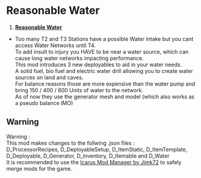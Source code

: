 # Reasonable Water
1. [**Reasonable Water**]( https://shorturl.at/hntX7 )

- Too many T2 and T3 Stations have a possible Water intake but you cant access Water Networks until T4.<br>
 To add insult to injury you HAVE to be near a water source, which can cause long water networks impacting performance.<br>
 This mod introduces 3 new deployables to aid in your water needs.<br>
 A solid fuel, bio fuel and electric water drill allowing you to create water sources on land and caves.<br>
 For balance reasons those are more expensive than the water pump and bring 150 / 400 / 800 Units of water to the network.<br>
 As of now they use the generator mesh and model (which also works as a pseudo balance IMO)<br>

## Warning
 Warning :<br>
This mod makes changes to the follwing .json files :<br> D_ProcessorRecipes, D_DeployableSetup, D_ItemStatic, D_ItemTemplate, D_Deployable, D_Generator, D_Inventory, D_Itemable and D_Water<br>
It is recommended to use the [Icarus Mod Manager by Jimk72](https://github.com/Jimk72/Icarus_Software/raw/main/IcarusModManager_1_6_7_Full.zip) to safely merge mods for the game.
